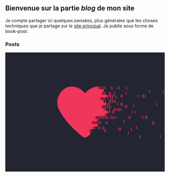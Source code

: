 ## Bienvenue sur la partie *blog* de mon site

Je compte partager ici quelques pensées, plus générales que les choses techniques que je partage sur le [site principal](quentindelfosse.me).
Je publie sous forme de book-post:

### Posts

[![reflexion sur l'amour](images/techlove.jpg)](amour.html)
